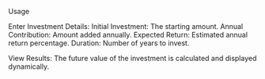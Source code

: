 Usage

Enter Investment Details:
Initial Investment: The starting amount.
Annual Contribution: Amount added annually.
Expected Return: Estimated annual return percentage.
Duration: Number of years to invest.

View Results:
The future value of the investment is calculated and displayed dynamically.
